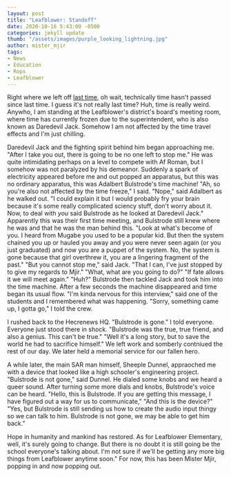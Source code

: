 ```yaml
---
layout: post
title: "Leafblower: Standoff"
date: 2020-10-16 5:43:00 -0500
categories: jekyll update
thumb: "/assets/images/purple_looking_lightning.jpg"
author: mister_mjir
tags:
- News
- Education
- Rops
- Leafblower
---
```


Right where we left off [last time](https://hecrenews.github.io/jekyll/update/2020/10/15/leafblower-tensions-climax.html), oh wait,
technically time hasn't passed since last time. I guess it's not really last time? Huh, time is really weird. Anywho, I am standing
at the Leafblower's district's board's meeting room, where time has currently frozen due to the superintendent, who is also known as
Daredevil Jack. Somehow I am not affected by the time travel effects and I'm just chilling.

Daredevil Jack and the fighting spirit behind him began approaching me. "After I take you out, there is going to be no one left to stop
me." He was quite intimidating perhaps on a level to compete with Af Roman, but I somehow was not paralyzed by his demeanor. Suddenly
a spark of electricity appeared before me and out popped an apparatus, but this was no ordinary apparatus, this was Adalbert Bulstrode's
time machine! "Ah, so you're also not affected by the time freeze," I said. "Nope," said Adalbert as he walked out. "I could explain it
but I would probably fry your brain because it's some really complicated sciency stuff, don't worry about it. Now, to deal with *you*
said Bulstrode as he looked at Daredevil Jack." Apparently this was their first time meeting, and Bulstrode still knew where he was
and that he was the man behind this. "Look at what's become of you. I heard from Mugabe you used to be a popular kid. But then the system
chained you up or hauled you away and you were never seen again (or you just graduated) and now you are a puppet of the system. No,
the system is gone because that girl overthrew it, you are a lingering fragment of the past." "But you cannot stop me," said Jack. "That
I can, I've just stopped by to give my regards to Mjir." "What, what are you going to do?" "If fate allows it we will meet again." "Huh?"
Bulstrode then tackled Jack and took him into the time machine. After a few seconds the machine disappeared and time began its usual flow.
"I'm kinda nervous for this interview," said one of the students and I remembered what was happening. "Sorry, something came up, I gotta
go," I told the crew.

I rushed back to the Hecrenews HQ. "Bulstrode is gone." I told everyone. Everyone just stood there in shock. "Bulstrode was the true, true
friend, and also a genius. This can't be true." "Well it's a long story, but to save the world he had to sacrifice himself." We left
work and somberly contniued the rest of our day. We later held a memorial service for our fallen hero.

A while later, the main SAR man himself, Sheeple Dunnel, appraoched me with a device that looked like a high schooler's engineering
project. "Bulstrode is not gone," said Dunnel. He dialed some knobs and we heard a queer sound. After turning some more dials and knobs,
Bulstrode's voice can be heard. "Hello, this is Bulstrode. If you are getting this message, I have figured out a way for us to communicate,"
"And this is the device?" "Yes, but Bulstrode is still sending us how to create the audio input thingy so we can talk to him. Bulstrode
is not gone, we may be able to get him back."

Hope in humanity and mankind has restored. As for Leafblower Elementary, well, it's surely going to change. But there is no doubt it is
still going be the school everyone's talking about. I'm not sure if we'll be getting any more big things from Leafblower anytime soon."
For now, this has been Mister Mjir, popping in and now popping out.
